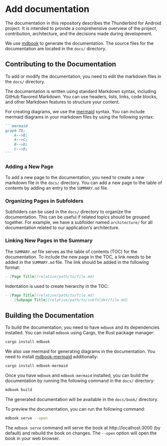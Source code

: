 # Add documentation

The documentation in this repository describes the Thunderbird for Android project. It is intended to provide a comprehensive overview of the project, contribution, architecture, and the decisions made during development.

We use [mdbook](https://rust-lang.github.io/mdBook/) to generate the documentation. The source files for the documentation are located in the `docs/` directory.

## Contributing to the Documentation

To add or modify the documentation, you need to edit the markdown files in the `docs/` directory.

The documentation is written using standard Markdown syntax, including GitHub flavored Markdown. You can use headers, lists, links, code blocks, and other Markdown features to structure your content.

For creating diagrams, we use the [mermaid](https://mermaid-js.github.io/mermaid/#/) syntax. You can include mermaid diagrams in your markdown files by using the following syntax:

````markdown
```mermaid
graph TD;
    A-->B;
    A-->C;
    B-->D;
    C-->D;
```
````

### Adding a New Page

To add a new page to the documentation, you need to create a new markdown file in the `docs/` directory. You can add a new page to the table of contents by adding an entry to the `SUMMARY.md` file.

### Organizing Pages in Subfolders

Subfolders can be used in the `docs/` directory to organize the documentation. This can be useful if related topics should be grouped together. For example, we have a subfolder named `architecture/` for all documentation related to our application's architecture.

### Linking New Pages in the Summary

The `SUMMARY.md` file serves as the table of contents (TOC) for the documentation. To include the new page in the TOC, a link needs to be added in the `SUMMARY.md` file. The link should be added in the following format:

```markdown
- [Page Title](relative/path/to/file.md)
```

Indentation is used to create hierarchy in the TOC:

```markdown
- [Page Title](relative/path/to/file.md)
  - [Subpage Title](relative/path/to/subfolder/file.md)
```

## Building the Documentation

To build the documentation, you need to have `mdbook` and its dependencies installed. You can install `mdbook` using Cargo, the Rust package manager:

```bash
cargo install mdbook
```

We also use mermaid for generating diagrams in the documentation. You need to install [mdbook-mermaid](https://github.com/badboy/mdbook-mermaid) additionally:

```bash
cargo install mdbook-mermaid
```

Once you have `mdbook` and `mdbook-mermaid` installed, you can build the documentation by running the following command in the `docs/` directory:

```bash
mdbook build
```

The generated documentation will be available in the `docs/book/` directory.

To preview the documentation, you can run the following command:

```bash
mdbook serve --open
```

The `mdbook serve` command will serve the book at http://localhost:3000 (by default) and rebuild the book on changes. The `--open` option will open the book in your web browser.
